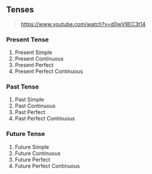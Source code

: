 ## Tenses
> https://www.youtube.com/watch?v=d0wV9EC3t14

### Present Tense
1. Present Simple 
2. Present Continuous
3. Present Perfect
4. Present Perfect Continuous

### Past Tense
1. Past Simple
2. Past Continuous
3. Past Perfect
4. Past Perfect Continuous

### Future Tense
1. Future Simple
2. Future Continuous
3. Future Perfect
4. Future Perfect Continuous
